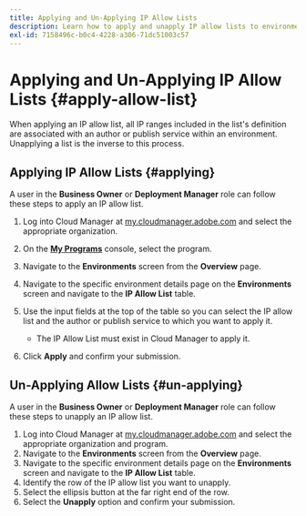 ```yaml
---
title: Applying and Un-Applying IP Allow Lists 
description: Learn how to apply and unapply IP allow lists to environments.
exl-id: 7158496c-b0c4-4228-a306-71dc51003c57
---
```


# Applying and Un-Applying IP Allow Lists {#apply-allow-list}

When applying an IP allow list, all IP ranges included in the list's definition are associated with an author or publish service within an environment. Unapplying a list is the inverse to this process.

## Applying IP Allow Lists {#applying}

A user in the **Business Owner** or **Deployment Manager** role can follow these steps to apply an IP allow list.

1. Log into Cloud Manager at [my.cloudmanager.adobe.com](https://my.cloudmanager.adobe.com/) and select the appropriate organization.

1. On the **[My Programs](/help/implementing/cloud-manager/navigation.md#my-programs)** console, select the program.
1. Navigate to the **Environments** screen from the **Overview** page.
1. Navigate to the specific environment details page on the **Environments** screen and navigate to the **IP Allow List** table.
1. Use the input fields at the top of the table so you can select the IP allow list and the author or publish service to which you want to apply it.
   * The IP Allow List must exist in Cloud Manager to apply it.
1. Click **Apply** and confirm your submission.

## Un-Applying Allow Lists {#un-applying}

A user in the **Business Owner** or **Deployment Manager** role can follow these steps to unapply an IP allow list.

1. Log into Cloud Manager at [my.cloudmanager.adobe.com](https://my.cloudmanager.adobe.com/) and select the appropriate organization and program.
1. Navigate to the **Environments** screen from the **Overview** page.
1. Navigate to the specific environment details page on the **Environments** screen and navigate to the **IP Allow List** table.
1. Identify the row of the IP allow list you want to unapply.
1. Select the ellipsis button at the far right end of the row.
1. Select the **Unapply** option and confirm your submission.
